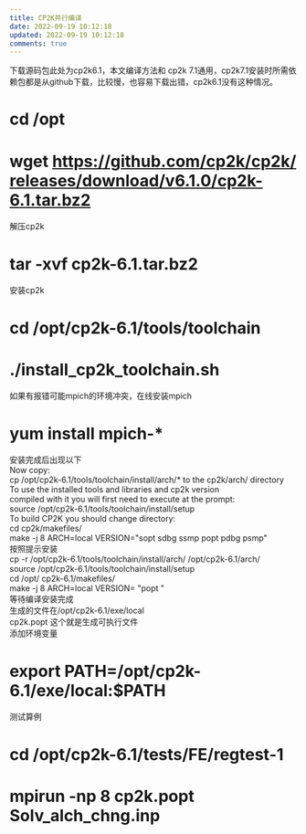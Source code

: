 ```yaml
---
title: CP2K并行编译
date: 2022-09-19 10:12:18
updated: 2022-09-19 10:12:18
comments: true
---
```

<!--StartFragment-->

下载源码包此处为cp2k6.1，本文编译方法和 cp2k 7.1通用，cp2k7.1安装时所需依赖包都是从github下载，比较慢，也容易下载出错，cp2k6.1没有这种情况。

# [](https://c3.pw/index.php/archives/7/#cl-1)cd /opt

# [](https://c3.pw/index.php/archives/7/#cl-2)wget <https://github.com/cp2k/cp2k/releases/download/v6.1.0/cp2k-6.1.tar.bz2>

解压cp2k

# [](https://c3.pw/index.php/archives/7/#cl-3)tar -xvf cp2k-6.1.tar.bz2

安装cp2k

# [](https://c3.pw/index.php/archives/7/#cl-4)cd /opt/cp2k-6.1/tools/toolchain

# [](https://c3.pw/index.php/archives/7/#cl-5)./install_cp2k_toolchain.sh

如果有报错可能mpich的环境冲突，在线安装mpich

# [](https://c3.pw/index.php/archives/7/#cl-6)yum install mpich-*

安装完成后出现以下\
Now copy:\
cp /opt/cp2k-6.1/tools/toolchain/install/arch/* to the cp2k/arch/ directory\
To use the installed tools and libraries and cp2k version\
compiled with it you will first need to execute at the prompt:\
source /opt/cp2k-6.1/tools/toolchain/install/setup\
To build CP2K you should change directory:\
cd cp2k/makefiles/\
make -j 8 ARCH=local VERSION="sopt sdbg ssmp popt pdbg psmp"\
按照提示安装\
cp -r /opt/cp2k-6.1/tools/toolchain/install/arch/ /opt/cp2k-6.1/arch/\
source /opt/cp2k-6.1/tools/toolchain/install/setup\
cd /opt/ cp2k-6.1/makefiles/\
make -j 8 ARCH=local VERSION= "popt "\
等待编译安装完成\
生成的文件在/opt/cp2k-6.1/exe/local\
cp2k.popt 这个就是生成可执行文件\
添加环境变量

# [](https://c3.pw/index.php/archives/7/#cl-7)export PATH=/opt/cp2k-6.1/exe/local:$PATH

测试算例

# [](https://c3.pw/index.php/archives/7/#cl-8)cd /opt/cp2k-6.1/tests/FE/regtest-1

# [](https://c3.pw/index.php/archives/7/#cl-9)mpirun -np 8 cp2k.popt Solv_alch_chng.inp

<!--EndFragment-->